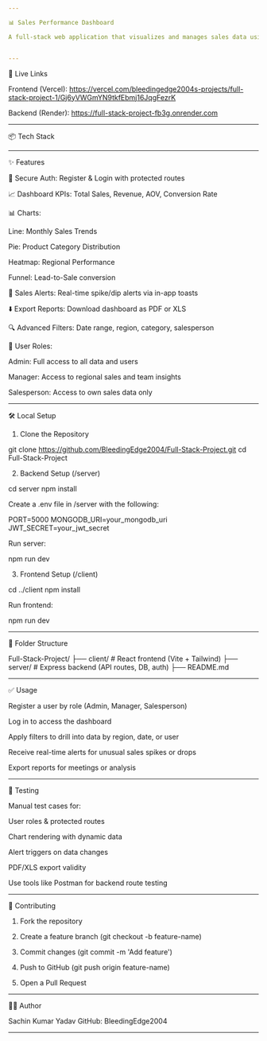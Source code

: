 ```yaml
---

📊 Sales Performance Dashboard

A full-stack web application that visualizes and manages sales data using real-time insights, role-based access, dynamic filters, and exportable reports. Built with React, Node.js, MongoDB, Tailwind CSS, and deployed using Render and Vercel.


---
```


🚀 Live Links

Frontend (Vercel): https://vercel.com/bleedingedge2004s-projects/full-stack-project-1/Gj6yVWGmYN9tkfEbmj16JqgFezrK

Backend (Render): https://full-stack-project-fb3g.onrender.com



---

📦 Tech Stack


---

✨ Features

🔐 Secure Auth: Register & Login with protected routes

📈 Dashboard KPIs: Total Sales, Revenue, AOV, Conversion Rate

📊 Charts:

Line: Monthly Sales Trends

Pie: Product Category Distribution

Heatmap: Regional Performance

Funnel: Lead-to-Sale conversion


🔔 Sales Alerts: Real-time spike/dip alerts via in-app toasts

⬇️ Export Reports: Download dashboard as PDF or XLS

🔍 Advanced Filters: Date range, region, category, salesperson

👤 User Roles:

Admin: Full access to all data and users

Manager: Access to regional sales and team insights

Salesperson: Access to own sales data only




---

🛠️ Local Setup

1. Clone the Repository

git clone https://github.com/BleedingEdge2004/Full-Stack-Project.git
cd Full-Stack-Project

2. Backend Setup (/server)

cd server
npm install

Create a .env file in /server with the following:

PORT=5000
MONGODB_URI=your_mongodb_uri
JWT_SECRET=your_jwt_secret

Run server:

npm run dev


3. Frontend Setup (/client)

cd ../client
npm install

Run frontend:

npm run dev



---

📂 Folder Structure

Full-Stack-Project/
├── client/        # React frontend (Vite + Tailwind)
├── server/        # Express backend (API routes, DB, auth)
├── README.md


---

✅ Usage

Register a user by role (Admin, Manager, Salesperson)

Log in to access the dashboard

Apply filters to drill into data by region, date, or user

Receive real-time alerts for unusual sales spikes or drops

Export reports for meetings or analysis



---

🧪 Testing

Manual test cases for:

User roles & protected routes

Chart rendering with dynamic data

Alert triggers on data changes

PDF/XLS export validity


Use tools like Postman for backend route testing



---

🤝 Contributing

1. Fork the repository


2. Create a feature branch (git checkout -b feature-name)


3. Commit changes (git commit -m 'Add feature')


4. Push to GitHub (git push origin feature-name)


5. Open a Pull Request




---

👨‍💻 Author

Sachin Kumar Yadav
GitHub: BleedingEdge2004


---
